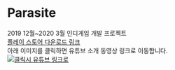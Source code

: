 # Parasite
2019 12월~2020 3월 인디게임 개발 프로젝트  
[플레이 스토어 다운로드 링크](https://play.google.com/store/apps/details?id=com.DefaultCompany.Parasite)  
아래 이미지를 클릭하면 유튜브 소개 동영상 링크로 이동합니다.
[![클릭시 유튜브 링크로 ](https://postfiles.pstatic.net/MjAyMDA1MTVfMTYw/MDAxNTg5NTIyNjcyMTg0.AneI6WfTQu50gCiTXppsF0rsdr9HA7G-ZexiA2UvnNQg.Yq-HPo1C_X2_0XvFDyziUuFClWCiWAgDS6TlwEry-AQg.PNG.jiwonchoi99/%EC%9C%A0%ED%8A%9C%EB%B8%8C%EC%9D%B4%EB%AF%B8%EC%A7%80.png?type=w773)](https://youtu.be/zlX-jbuu3ck) 


